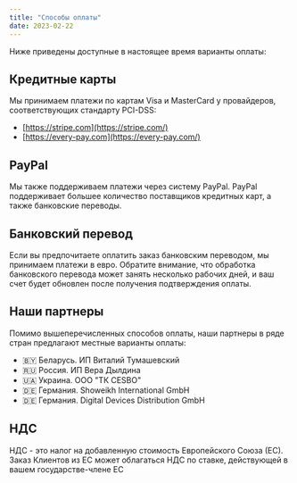 ```yaml
---
title: "Способы оплаты"
date: 2023-02-22
---
```


Ниже приведены доступные в настоящее время варианты оплаты:

## Кредитные карты[](https://help.cesbo.com/misc/articles/terms-and-conditions/payment-methods#credit-cards)

Мы принимаем платежи по картам Visa и MasterCard у провайдеров, соответствующих стандарту PCI-DSS:

- [https://stripe.com](https://stripe.com/)
- [https://every-pay.com](https://every-pay.com/)

## PayPal[](https://help.cesbo.com/misc/articles/terms-and-conditions/payment-methods#paypal)

Мы также поддерживаем платежи через систему PayPal. PayPal поддерживает большее количество поставщиков кредитных карт, а также банковские переводы.

## Банковский перевод[](https://help.cesbo.com/misc/articles/terms-and-conditions/payment-methods#bank-transfer)

Если вы предпочитаете оплатить заказ банковским переводом, мы принимаем платежи в евро. Обратите внимание, что обработка банковского перевода может занять несколько рабочих дней, и ваш счет будет обновлен после получения подтверждения оплаты.

## Наши партнеры[](https://help.cesbo.com/misc/articles/terms-and-conditions/payment-methods#our-partners)

Помимо вышеперечисленных способов оплаты, наши партнеры в ряде стран предлагают местные варианты оплаты:

- 🇧🇾 Беларусь. ИП Виталий Тумашевский
- 🇷🇺 Россия. ИП Вера Дылдина
- 🇺🇦 Украина. ООО "ТК CESBO"
- 🇩🇪 Германия. Showeikh International GmbH
- 🇩🇪 Германия. Digital Devices Distribution GmbH

## НДС[](https://help.cesbo.com/misc/articles/terms-and-conditions/payment-methods#vat)

НДС - это налог на добавленную стоимость Европейского Союза (ЕС). Заказ Клиентов из ЕС может облагаться НДС по ставке, действующей в вашем государстве-члене ЕС
